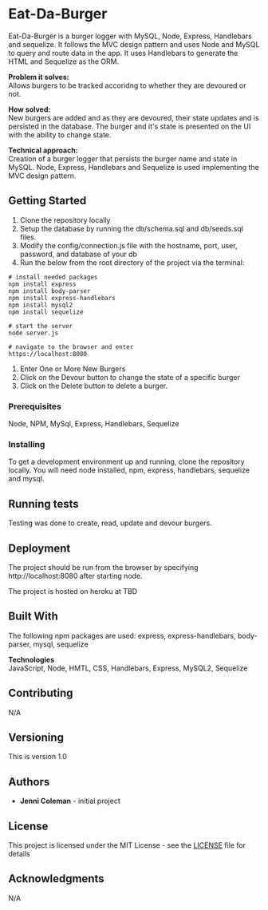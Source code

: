 # Eat-Da-Burger
Eat-Da-Burger is a burger logger with MySQL, Node, Express, Handlebars and sequelize. It follows the MVC design pattern and uses Node and MySQL to query and route data in the app. It uses Handlebars to generate the HTML and Sequelize as the ORM.

**Problem it solves:** \
Allows burgers to be tracked accoridng to whether they are devoured or not.

**How solved:** \
New burgers are added and as they are devoured, their state updates and is persisted in the database.  The burger and it's state is presented on the UI with the ability to change state.

**Technical approach:** \
Creation of a burger logger that persists the burger name and state in MySQL.  Node, Express, Handlebars and Sequelize is used implementing the MVC design pattern.

## Getting Started

1. Clone the repository locally
2. Setup the database by running the db/schema.sql and db/seeds.sql files.
3. Modify the config/connection.js file with the hostname, port, user, password, and database of your db
4. Run the below from the root directory of the project via the terminal:

```
# install needed packages
npm install express
npm install body-parser
npm install express-handlebars
npm install mysql2
npm install sequelize

# start the server
node server.js

# navigate to the browser and enter
https://localhost:8080
```

1. Enter One or More New Burgers
2. Click on the Devour button to change the state of a specific burger
3. Click on the Delete button to delete a burger.


### Prerequisites

Node, NPM, MySql, Express, Handlebars, Sequelize

### Installing

To get a development environment up and running, clone the repository locally.  You will need node installed, npm, express, handlebars, sequelize and mysql.    

## Running tests

Testing was done to create, read, update and devour burgers.

## Deployment

The project should be run from the browser by specifying http://localhost:8080 after starting node.

The project is hosted on heroku at TBD

## Built With

The following npm packages are used: express, express-handlebars, body-parser, mysql, sequelize

**Technologies**\
JavaScript, Node, HMTL, CSS, Handlebars, Express, MySQL2, Sequelize

## Contributing

N/A

## Versioning

This is version 1.0

## Authors

* **Jenni Coleman** - initial project

## License

This project is licensed under the MIT License - see the [LICENSE](LICENSE) file for details

## Acknowledgments

N/A
